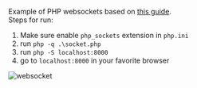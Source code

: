 Example of PHP websockets based on [this guide](http://phppot.com/php/simple-php-chat-using-websocket/).   
Steps for run: 
1. Make sure enable `php_sockets` extension in `php.ini`
2. run `php -q .\socket.php`
3. run `php -S localhost:8000`
4. go to `localhost:8000` in your favorite browser

![websocket](https://user-images.githubusercontent.com/11459632/33634938-a76e7fe2-da1e-11e7-9e79-73e2b016d2b4.png)
